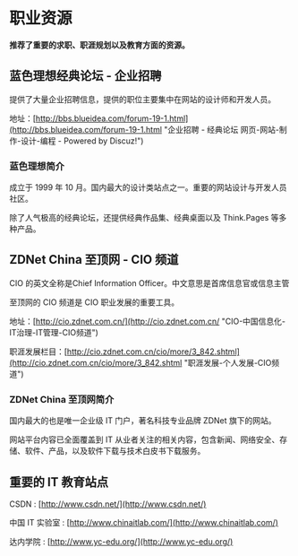 # 职业资源




**推荐了重要的求职、职涯规划以及教育方面的资源。**

## 蓝色理想经典论坛 - 企业招聘

提供了大量企业招聘信息，提供的职位主要集中在网站的设计师和开发人员。

地址：[http://bbs.blueidea.com/forum-19-1.html](http://bbs.blueidea.com/forum-19-1.html "企业招聘 - 经典论坛 网页-网站-制作-设计-编程 - Powered by Discuz!")

### 蓝色理想简介

成立于 1999 年 10 月。国内最大的设计类站点之一。重要的网站设计与开发人员社区。

除了人气极高的经典论坛，还提供经典作品集、经典桌面以及 Think.Pages 等多种产品。

## ZDNet China 至顶网 - CIO 频道

CIO 的英文全称是Chief Information Officer。中文意思是首席信息官或信息主管

至顶网的 CIO 频道是 CIO 职业发展的重要工具。

地址：[http://cio.zdnet.com.cn/](http://cio.zdnet.com.cn/ "CIO-中国信息化-IT治理-IT管理-CIO频道")

职涯发展栏目：[http://cio.zdnet.com.cn/cio/more/3_842.shtml](http://cio.zdnet.com.cn/cio/more/3_842.shtml "职涯发展-个人发展-CIO频道")

### ZDNet China 至顶网简介

国内最大的也是唯一企业级 IT 门户，著名科技专业品牌 ZDNet 旗下的网站。

网站平台内容已全面覆盖到 IT 从业者关注的相关内容，包含新闻、网络安全、存储、软件、产品，以及软件下载与技术白皮书下载服务。

## 重要的 IT 教育站点

CSDN : [http://www.csdn.net/](http://www.csdn.net/)

中国 IT 实验室 : [http://www.chinaitlab.com/](http://www.chinaitlab.com/)

达内学院 : [http://www.yc-edu.org/](http://www.yc-edu.org/)



